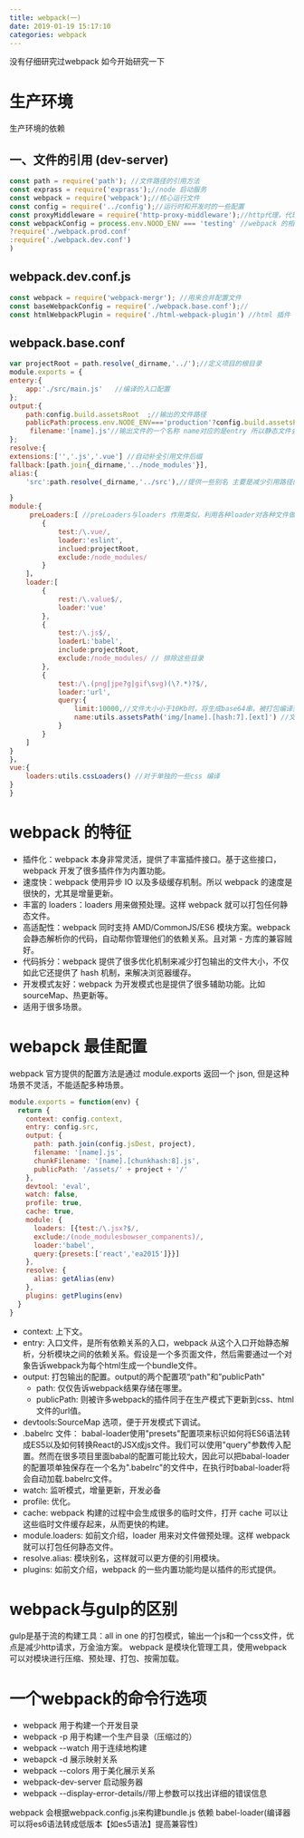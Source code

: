 ```yaml
---
title: webpack(一)
date: 2019-01-19 15:17:10
categories: webpack
---
```

没有仔细研究过webpack 如今开始研究一下

<!--more-->

# 生产环境 

生产环境的依赖

## 一、文件的引用 (dev-server)

```javascript
const path = require('path'); //文件路径的引用方法
const exprass = require('exprass');//node 启动服务
const webpack = require('webpack');//核心运行文件
const config = require('../config');//运行时和开发时的一些配置
const proxyMiddleware = require('http-proxy-middleware');//http代理，代理和转发api
const webpackConfig = process.env.NOOD_ENV === 'testing' //webpack 的相关配置
?require('./webpack.prod.conf'
:require('./webpack.dev.conf')
)

```
## webpack.dev.conf.js
```javascript
const webpack = require('webpack-mergr'); //用来合并配置文件
const baseWebpackConfig = require('./webpack.base.conf');//
const htmlWebpackPlugin = require('./html-webpack-plugin') //html 插件
```

##  webpack.base.conf
```javascript
var projectRoot = path.resolve(_dirname,'../');//定义项目的根目录
module.exports = {
entery:{
    app:'./src/main.js'   //编译的入口配置
};
output:{
    path:config.build.assetsRoot  ;//输出的文件路径
    pablicPath:process.env.NODE_ENV==='production'?config.build.assetsPublicPath:config.dev.assestPublicPath,//请求静态资源的绝对路径
     filename:'[name].js'//输出文件的一个名称 name对应的是entry 所以静态文件会被输出到app.js中
};
resolve:{
extensions:['','.js','.vue'] //自动补全引用文件后缀
fallback:[path.join{_dirname,'../node_modules'}], 
alias:{
    'src':path.resolve(_dirname,'../src'),//提供一些别名 主要是减少引用路径的长度

}
module:{
     preLoaders:[ //preLoaders与loaders 作用类似，利用各种loader对各种文件做编译，输出新的文件处理
        {
            test:/\.vue/,
            loader:'eslint',
            inclued:projectRoot,
            exclude:/node_modules/
        }
    ]，
    loader:[
        {
            rest:/\.value$/,
            loader:'vue'
        },
        {
            test:/\.js$/,
            loaderL:'babel',
            include:projectRoot,
            exclude:/node_modules/ // 排除这些目录
        },
        {
            test:/\.(png|jpe?g|gif\svg)(\?.*)?$/,
            loader:'url',
            query:{
                limit:10000,//文件大小小于10Kb时，将生成base64串，被打包编译到JS里面，否者超过10kb 的话，就会单独生成一个文件
                name:utils.assetsPath('img/[name].[hash:7].[ext]') //文件生成规则
            }
        }
    ]
}
}，
vue:{
    loaders:utils.cssLoaders() //对于单独的一些css 编译
}
}

```
# webpack 的特征

* 插件化：webpack 本身非常灵活，提供了丰富插件接口。基于这些接口，webpack 开发了很多插件作为内置功能。
* 速度快：webpack 使用异步 IO 以及多级缓存机制。所以 webpack 的速度是很快的，尤其是增量更新。
* 丰富的 loaders：loaders 用来做预处理。这样 webpack 就可以打包任何静态文件。
* 高适配性：webpack 同时支持 AMD/CommonJS/ES6 模块方案。webpack 会静态解析你的代码，自动帮你管理他们的依赖关系。且对第 - 方库的兼容贼好。
* 代码拆分：webpack 提供了很多优化机制来减少打包输出的文件大小，不仅如此它还提供了 hash 机制，来解决浏览器缓存。
* 开发模式友好：webpack 为开发模式也是提供了很多辅助功能。比如 sourceMap、热更新等。
* 适用于很多场景。

# webapck 最佳配置

webpack 官方提供的配置方法是通过 module.exports 返回一个 json, 但是这种场景不灵活，不能适配多种场景。

```javascript
module.exports = function(env) {
  return {
    context: config.context,
    entry: config.src,
    output: {
      path: path.join(config.jsDest, project),
      filename: '[name].js',
      chunkFilename: '[name].[chunkhash:8].js',
      publicPath: '/assets/' + project + '/'
    },
    devtool: 'eval',
    watch: false,
    profile: true,
    cache: true,
    module: {
      loaders: [{test:/\.jsx?$/,
      exclude:/(node_modulesbowser_companents)/,
      loader:'babel',
      query:{presets:['react','ea2015']}}]
    },
    resolve: {
      alias: getAlias(env)
    },
    plugins: getPlugins(env)
  }
}
```

* context: 上下文。
* entry: 入口文件，是所有依赖关系的入口，webpack 从这个入口开始静态解析，分析模块之间的依赖关系。假设是一个多页面文件，然后需要通过一个对象告诉webpack为每个html生成一个bundle文件。
* output: 打包输出的配置。output的两个配置项“path"和”publicPath"
  - path: 仅仅告诉webpack结果存储在哪里。
  - publicPath: 则被许多webpack的插件同于在生产模式下更新到css、html文件的url值。
* devtools:SourceMap 选项，便于开发模式下调试。
* .babelrc 文件： babal-loader使用"presets"配置项来标识如何将ES6语法转成ES5以及如何转换React的JSX成js文件。我们可以使用"query"参数传入配置。然而在很多项目里面babal的配置可能比较大，因此可以把babal-loader的配置项单独保存在一个名为".babelrc"的文件中，在执行时babal-loader将会自动加载.babelrc文件。
* watch: 监听模式，增量更新，开发必备
* profile: 优化。
* cache: webpack 构建的过程中会生成很多的临时文件，打开 cache 可以让这些临时文件缓存起来，从而更快的构建。
* module.loaders: 如前文介绍，loader 用来对文件做预处理。这样 webpack 就可以打包任何静态文件。
* resolve.alias: 模块别名，这样就可以更方便的引用模块。
* plugins: 如前文介绍，webpack 的一些内置功能均是以插件的形式提供。

# webpack与gulp的区别
gulp是基于流的构建工具：all in one 的打包模式，输出一个js和一个css文件，优点是减少http请求，万金油方案。
webpack 是模块化管理工具，使用webpack可以对模块进行压缩、预处理、打包、按需加载。

# 一个webpack的命令行选项
- webpack 用于构建一个开发目录
- webpack -p 用于构建一个生产目录（压缩过的）
- webpack --watch 用于连续地构建
- webapck -d 展示映射关系
- webpack --colors 用于美化展示关系
- webpack-dev-server 启动服务器
- webpack --display-error-details//带上参数可以找出详细的错误信息

webpack 会根据webpack.config.js来构建bundle.js
依赖  babel-loader(编译器可以将es6语法转成低版本【如es5语法】提高兼容性)